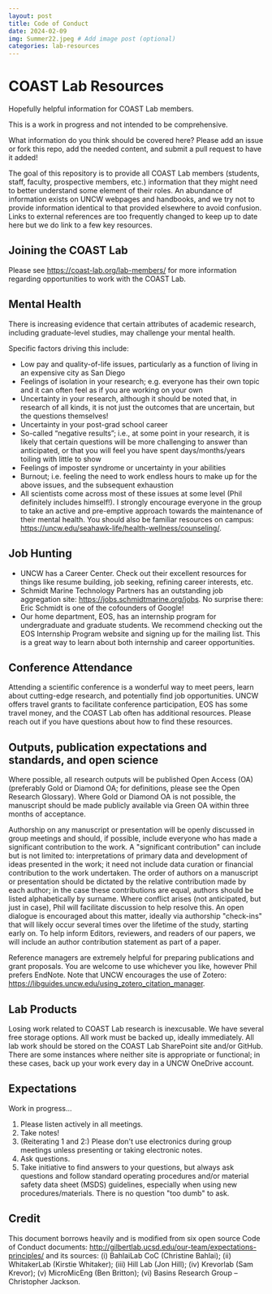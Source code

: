 ```yaml
---
layout: post
title: Code of Conduct
date: 2024-02-09
img: Summer22.jpeg # Add image post (optional)
categories: lab-resources
---
```


# COAST Lab Resources
Hopefully helpful information for COAST Lab members.

This is a work in progress and not intended to be comprehensive. 

What information do you think should be covered here? Please add an issue or fork this repo, add the needed content, and submit a pull request to have it added!

The goal of this repository is to provide all COAST Lab members (students, staff, faculty, prospective members, etc.) information that they might need to better understand some element of their roles. An abundance of information exists on UNCW webpages and handbooks, and we try not to provide information identical to that provided elsewhere to avoid confusion. Links to external references are too frequently changed to keep up to date here but we do link to a few key resources. 

## Joining the COAST Lab
Please see https://coast-lab.org/lab-members/ for more information regarding opportunities to work with the COAST Lab.

## Mental Health
There is increasing evidence that certain attributes of academic research, including graduate-level studies, may challenge your mental health.

Specific factors driving this include:
- Low pay and quality-of-life issues, particularly as a function of living in an expensive city as San Diego
- Feelings of isolation in your research; e.g. everyone has their own topic and it can often feel as if you are working on your own
- Uncertainty in your research, although it should be noted that, in research of all kinds, it is not just the outcomes that are uncertain, but the questions themselves!
- Uncertainty in your post-grad school career
- So-called “negative results”; i.e., at some point in your research, it is likely that certain questions will be more challenging to answer than anticipated, or that you will feel you have spent days/months/years toiling with little to show
- Feelings of imposter syndrome or uncertainty in your abilities
- Burnout; i.e. feeling the need to work endless hours to make up for the above issues, and the subsequent exhaustion
- All scientists come across most of these issues at some level (Phil definitely includes himself!). I strongly encourage everyone in the group to take an active and pre-emptive approach towards the maintenance of their mental health. You should also be familiar resources on campus: https://uncw.edu/seahawk-life/health-wellness/counseling/.

## Job Hunting
- UNCW has a Career Center. Check out their excellent resources for things like resume building, job seeking, refining career interests, etc. 
- Schmidt Marine Technology Partners has an outstanding job aggregation site: https://jobs.schmidtmarine.org/jobs. No surprise there: Eric Schmidt is one of the cofounders of Google!
- Our home department, EOS, has an internship program for undergraduate and graduate students. We recommend checking out the EOS Internship Program website and signing up for the mailing list. This is a great way to learn about both internship and career opportunities. 

## Conference Attendance
Attending a scientific conference is a wonderful way to meet peers, learn about cutting-edge research, and potentially find job opportunities. UNCW offers travel grants to facilitate conference participation, EOS has some travel money, and the COAST Lab often has additional resources. Please reach out if you have questions about how to find these resources.

## Outputs, publication expectations and standards, and open science
Where possible, all research outputs will be published Open Access (OA) (preferably Gold or Diamond OA; for definitions, please see the Open Research Glossary). Where Gold or Diamond OA is not possible, the manuscript should be made publicly available via Green OA within three months of acceptance. 

Authorship on any manuscript or presentation will be openly discussed in group meetings and should, if possible, include everyone who has made a significant contribution to the work. A "significant contribution" can include but is not limited to: interpretations of primary data and development of ideas presented in the work; it need not include data curation or financial contribution to the work undertaken. The order of authors on a manuscript or presentation should be dictated by the relative contribution made by each author; in the case these contributions are equal, authors should be listed alphabetically by surname. Where conflict arises (not anticipated, but just in case), Phil will facilitate discussion to help resolve this. An open dialogue is encouraged about this matter, ideally via authorship "check-ins" that will likely occur several times over the lifetime of the study, starting early on. To help inform Editors, reviewers, and readers of our papers, we will include an author contribution statement as part of a paper.

Reference managers are extremely helpful for preparing publications and grant proposals. You are welcome to use whichever you like, however Phil prefers EndNote. Note that UNCW encourages the use of Zotero: https://libguides.uncw.edu/using_zotero_citation_manager.

## Lab Products
Losing work related to COAST Lab research is inexcusable. We have several free storage options. All work must be backed up, ideally immediately. All lab work should be stored on the COAST Lab SharePoint site and/or GitHub. There are some instances where neither site is appropriate or functional; in these cases, back up your work every day in a UNCW OneDrive account. 

## Expectations
Work in progress...

1. Please listen actively in all meetings. 
2. Take notes! 
3. (Reiterating 1 and 2:) Please don't use electronics during group meetings unless presenting or taking electronic notes.
4. Ask questions. 
5. Take initiative to find answers to your questions, but always ask questions and follow standard operating procedures and/or material safety data sheet (MSDS) guidelines, especially when using new procedures/materials. There is no question "too dumb" to ask.

## Credit
This document borrows heavily and is modified from six open source Code of Conduct documents: http://gilbertlab.ucsd.edu/our-team/expectations-principles/ and its sources: (i) BahlaiLab CoC (Christine Bahlai); (ii) WhitakerLab (Kirstie Whitaker); (iii) Hill Lab (Jon Hill); (iv) Krevorlab (Sam Krevor); (v) MicroMicEng (Ben Britton); (vi) Basins Research Group – Christopher Jackson.